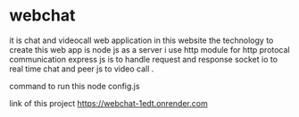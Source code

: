 # webchat
it is chat and videocall web application in this website   the technology  to create this web app is node js as a server i use http module for http protocal  communication  express js is to handle request and response  socket io to real time chat  and peer js to video call .

command to run this  node config.js

link of this project https://webchat-1edt.onrender.com
